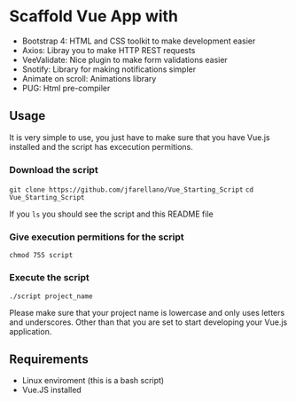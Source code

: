 # Scaffold Vue App with

* Bootstrap 4: HTML and CSS toolkit to make development easier
* Axios: Libray you to make HTTP REST requests
* VeeValidate: Nice plugin to make form validations easier
* Snotify: Library for making notifications simpler
* Animate on scroll: Animations library 
* PUG: Html pre-compiler

## Usage

It is very simple to use, you just have to make sure that you have Vue.js installed and the script has excecution permitions.

### Download the script

`git clone https://github.com/jfarellano/Vue_Starting_Script`
`cd Vue_Starting_Script`

If you `ls` you should see the script and this README file

### Give execution permitions for the script

`chmod 755 script`

### Execute the script

`./script project_name`

Please make sure that your project name is lowercase and only uses letters and underscores. Other than that you are set to start developing your Vue.js application.

## Requirements

* Linux enviroment (this is a bash script)
* Vue.JS installed